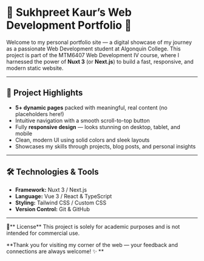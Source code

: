 # 🌟 Sukhpreet Kaur’s Web Development Portfolio 🌟

Welcome to my personal portfolio site — a digital showcase of my journey as a passionate Web Development student at Algonquin College. This project is part of the MTM6407 Web Development IV course, where I harnessed the power of **Nuxt 3** (or **Next.js**) to build a fast, responsive, and modern static website.

---

## 🚀 Project Highlights

- **5+ dynamic pages** packed with meaningful, real content (no placeholders here!)  
- Intuitive navigation with a smooth scroll-to-top button  
- Fully **responsive design** — looks stunning on desktop, tablet, and mobile  
- Clean, modern UI using solid colors and sleek layouts  
- Showcases my skills through projects, blog posts, and personal insights  

---

## 🛠 Technologies & Tools

- **Framework:** Nuxt 3 / Next.js  
- **Language:** Vue 3 / React & TypeScript  
- **Styling:** Tailwind CSS / Custom CSS  
- **Version Control:** Git & GitHub  

---


📜** License**
This project is solely for academic purposes and is not intended for commercial use.

**Thank you for visiting my corner of the web — your feedback and connections are always welcome! ✨
**
